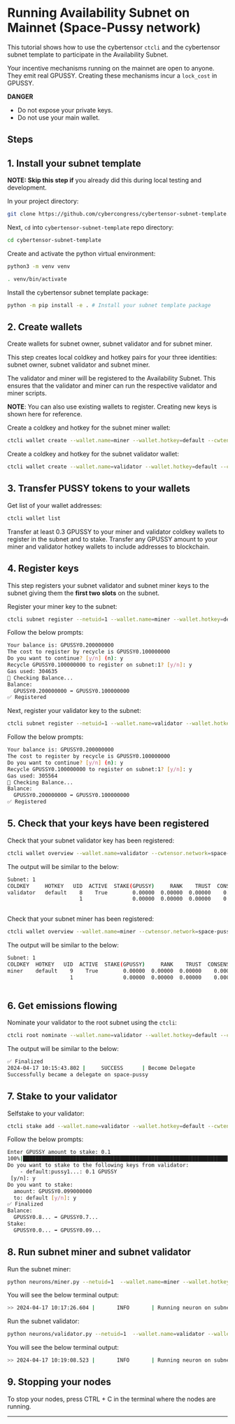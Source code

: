 # Running Availability Subnet on Mainnet (Space-Pussy network)

This tutorial shows how to use the cybertensor `ctcli` and the cybertensor subnet template to participate in the Availability Subnet. 

[//]: # (**IMPORTANT:** Before attempting to register on mainnet, we strongly recommend that you:)

[//]: # (- run [Running Subnet Locally]&#40;running_on_staging.md&#41;.)

Your incentive mechanisms running on the mainnet are open to anyone. They emit real GPUSSY. Creating these mechanisms incur a `lock_cost` in GPUSSY.

**DANGER**
- Do not expose your private keys.
- Do not use your main wallet.

## Steps

## 1. Install your subnet template

**NOTE: Skip this step if** you already did this during local testing and development.

In your project directory:

```bash
git clone https://github.com/cybercongress/cybertensor-subnet-template.git 
```

Next, `cd` into `cybertensor-subnet-template` repo directory:

```bash
cd cybertensor-subnet-template
```
Create and activate the python virtual environment:
```bash
python3 -m venv venv
```
```bash
. venv/bin/activate
```
Install the cybertensor subnet template package:
```bash
python -m pip install -e . # Install your subnet template package
```

## 2. Create wallets 

Create wallets for subnet owner, subnet validator and for subnet miner.
  
This step creates local coldkey and hotkey pairs for your three identities: subnet owner, subnet validator and subnet miner.

The validator and miner will be registered to the Availability Subnet. 
This ensures that the validator and miner can run the respective validator and miner scripts.

**NOTE**: You can also use existing wallets to register. Creating new keys is shown here for reference.

Create a coldkey and hotkey for the subnet miner wallet:
```bash
ctcli wallet create --wallet.name=miner --wallet.hotkey=default --cwtensor.network=space-pussy [--no_password]
```

Create a coldkey and hotkey for the subnet validator wallet:

```bash
ctcli wallet create --wallet.name=validator --wallet.hotkey=default --cwtensor.network=space-pussy [--no_password]
```

## 3. Transfer PUSSY tokens to your wallets
Get list of your wallet addresses:
```bash
ctcli wallet list
```
Transfer at least 0.3 GPUSSY to your miner and validator coldkey wallets to register in the subnet and to stake.
Transfer any GPUSSY amount to your miner and validator hotkey wallets to include addresses to blockchain.

## 4. Register keys

This step registers your subnet validator and subnet miner keys to the subnet giving them the **first two slots** on the subnet.

Register your miner key to the subnet:

```bash
ctcli subnet register --netuid=1 --wallet.name=miner --wallet.hotkey=default --cwtensor.network=space-pussy
```

Follow the below prompts:

```bash
Your balance is: GPUSSY0.200000000
The cost to register by recycle is GPUSSY0.100000000
Do you want to continue? [y/n] (n): y
Recycle GPUSSY0.100000000 to register on subnet:1? [y/n]: y
Gas used: 304635
📡 Checking Balance...
Balance:
  GPUSSY0.200000000 ➡ GPUSSY0.100000000
✅ Registered
```

Next, register your validator key to the subnet:

```bash
ctcli subnet register --netuid=1 --wallet.name=validator --wallet.hotkey=default --cwtensor.network=space-pussy
```

Follow the below prompts:

```bash
Your balance is: GPUSSY0.200000000
The cost to register by recycle is GPUSSY0.100000000
Do you want to continue? [y/n] (n): y
Recycle GPUSSY0.100000000 to register on subnet:1? [y/n]: y
Gas used: 305564
📡 Checking Balance...
Balance:
  GPUSSY0.200000000 ➡ GPUSSY0.100000000
✅ Registered
```

## 5. Check that your keys have been registered

Check that your subnet validator key has been registered:

```bash
ctcli wallet overview --wallet.name=validator --cwtensor.network=space-pussy
```

The output will be similar to the below:

```bash
Subnet: 1                                                                                                                                                                
COLDKEY     HOTKEY   UID  ACTIVE  STAKE(GPUSSY)     RANK    TRUST  CONSENSUS  INCENTIVE  DIVIDENDS  EMISSION(GPUSSY)   VTRUST  VPERMIT  UPDATED       AXON  HOTKEY
validator   default    8    True        0.00000  0.00000  0.00000    0.00000    0.00000    0.00000                 0  0.00000        *   251566  ...:10000  pussy1…
                       1                0.00000  0.00000  0.00000    0.00000    0.00000                      GPUSSY0  0.00000
                                                                          Wallet balance: GPUSSY0.1
```

Check that your subnet miner has been registered:

```bash
ctcli wallet overview --wallet.name=miner --cwtensor.network=space-pussy
```

The output will be similar to the below:

```bash
Subnet: 1                                                                                                                                                                
COLDKEY  HOTKEY   UID  ACTIVE  STAKE(GPUSSY)     RANK    TRUST  CONSENSUS  INCENTIVE  DIVIDENDS  EMISSION(GPUSSY)   VTRUST  VPERMIT  UPDATED       AXON  HOTKEY
miner    default    9    True        0.00000  0.00000  0.00000    0.00000    0.00000    0.00000                 0  0.00000        *   251566  ...:10000  pussy1…
                    1                0.00000  0.00000  0.00000    0.00000    0.00000                      GPUSSY0  0.00000
                                                                          Wallet balance: GPUSSY0.1
```

## 6. Get emissions flowing

Nominate your validator to the root subnet using the `ctcli`:
```bash
ctcli root nominate --wallet.name=validator --wallet.hotkey=default --cwtensor.network=space-pussy
```
The output will be similar to the below:
```bash
✅ Finalized
2024-04-17 10:15:43.802 |     SUCCESS      | Become Delegate               Finalized: True
Successfully became a delegate on space-pussy
```

## 7. Stake to your validator
Selfstake to your validator:
```bash
ctcli stake add --wallet.name=validator --wallet.hotkey=default --cwtensor.network=space-pussy
```
Follow the below prompts:

```bash
Enter GPUSSY amount to stake: 0.1
100%|█████████████████████████████████████████████████████████████████████████████████████████████████████████████████████████| 1/1 [00:00<00:00,  3.94it/s]
Do you want to stake to the following keys from validator:
    - default:pussy1...: 0.1 GPUSSY
 [y/n]: y
Do you want to stake:
  amount: GPUSSY0.099000000
  to: default [y/n]: y
✅ Finalized
Balance:
  GPUSSY0.8... ➡ GPUSSY0.7...
Stake:
  GPUSSY0.0... ➡ GPUSSY0.09...
```

## 8. Run subnet miner and subnet validator

Run the subnet miner:

```bash
python neurons/miner.py --netuid=1  --wallet.name=miner --wallet.hotkey=default --logging.debug  --cwtensor.network=space-pussy --axon.port=9000
```

You will see the below terminal output:

```bash
>> 2024-04-17 10:17:26.604 |       INFO       | Running neuron on subnet: 1 with uid 9 using network: space-pussy
```

Run the subnet validator:

```bash
python neurons/validator.py --netuid=1  --wallet.name=validator --wallet.hotkey=default --logging.debug --cwtensor.network=space-pussy --axon.port=10000
```

You will see the below terminal output:

```bash
>> 2024-04-17 10:19:08.523 |       INFO       | Running neuron on subnet: 1 with uid 8 using network: space-pussy
```

[//]: # (## 9. [Optional] Register to the root subnet)

[//]: # (or register your validator to the root subnet using the `ctcli`:)

[//]: # ()
[//]: # (```bash)

[//]: # (ctcli root register --wallet.name=validator --wallet.hotkey=default --cwtensor.network=space-pussy)

[//]: # (```)

[//]: # (You will see the below terminal output:)

[//]: # (```bash)

[//]: # ()
[//]: # (```)

[//]: # (Then set your weights for the subnet:)

[//]: # ()
[//]: # (```bash)

[//]: # (ctcli root weights --wallet.name=validator --wallet.hotkey=default --netuid=1 --weights=1  --cwtensor.network=space-pussy)

[//]: # (```)

[//]: # (You will see the below terminal output:)

[//]: # (```bash)

[//]: # (netuids tensor&#40;[1]&#41;  weights tensor&#40;[1.]&#41;)

[//]: # ()
[//]: # (Raw Weights -> Normalized weights: )

[//]: # (        tensor&#40;[1.]&#41; -> )

[//]: # (        tensor&#40;[1.]&#41;)

[//]: # ()
[//]: # (Do you want to set the following root weights?:)

[//]: # (  weights: tensor&#40;[1.]&#41;)

[//]: # (  uids: tensor&#40;[1]&#41;? [y/n]: y)

[//]: # (✅ Finalized)

[//]: # (2024-04-17 10:28:31.616 |     SUCCESS      | Set weights                   Finalized)

[//]: # (```)

## 9. Stopping your nodes

To stop your nodes, press CTRL + C in the terminal where the nodes are running.

---
